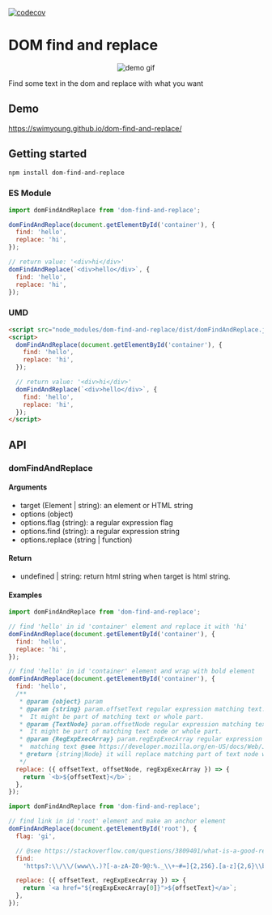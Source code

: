 [![codecov](https://codecov.io/gh/swimyoung/dom-find-and-replace/branch/master/graph/badge.svg)](https://codecov.io/gh/swimyoung/dom-find-and-replace)

# DOM find and replace

<p align="center">
  <img src="https://media.giphy.com/media/Rkc2v78RSzoP2rdlXO/giphy.gif" alt="demo gif" />
</p>

Find some text in the dom and replace with what you want

## Demo

https://swimyoung.github.io/dom-find-and-replace/

## Getting started

```sh
npm install dom-find-and-replace
```

### ES Module

```js
import domFindAndReplace from 'dom-find-and-replace';

domFindAndReplace(document.getElementById('container'), {
  find: 'hello',
  replace: 'hi',
});

// return value: '<div>hi</div>'
domFindAndReplace(`<div>hello</div>`, {
  find: 'hello',
  replace: 'hi',
});
```

### UMD

```html
<script src="node_modules/dom-find-and-replace/dist/domFindAndReplace.js"></script>
<script>
  domFindAndReplace(document.getElementById('container'), {
    find: 'hello',
    replace: 'hi',
  });

  // return value: '<div>hi</div>'
  domFindAndReplace(`<div>hello</div>`, {
    find: 'hello',
    replace: 'hi',
  });
</script>
```

## API

### domFindAndReplace

#### Arguments

- target (Element | string): an element or HTML string
- options (object)
- options.flag (string): a regular expression flag
- options.find (string): a regular expression string
- options.replace (string | function)

#### Return

- undefined | string: return html string when target is html string.

#### Examples

```js
import domFindAndReplace from 'dom-find-and-replace';

// find 'hello' in id 'container' element and replace it with 'hi'
domFindAndReplace(document.getElementById('container'), {
  find: 'hello',
  replace: 'hi',
});

// find 'hello' in id 'container' element and wrap with bold element
domFindAndReplace(document.getElementById('container'), {
  find: 'hello',
  /**
   * @param {object} param
   * @param {string} param.offsetText regular expression matching text.
   *  It might be part of matching text or whole part.
   * @param {TextNode} param.offsetNode regular expression matching text node.
   *  It might be part of matching text node or whole part.
   * @param {RegExpExecArray} param.regExpExecArray regular expression exec's result of
   *  matching text @see https://developer.mozilla.org/en-US/docs/Web/JavaScript/Reference/Global_Objects/RegExp/exec
   * @return {string|Node} it will replace matching part of text node with string(HTML) or node
   */
  replace: ({ offsetText, offsetNode, regExpExecArray }) => {
    return `<b>${offsetText}</b>`;
  },
});
```

```js
import domFindAndReplace from 'dom-find-and-replace';

// find link in id 'root' element and make an anchor element
domFindAndReplace(document.getElementById('root'), {
  flag: 'gi',

  // @see https://stackoverflow.com/questions/3809401/what-is-a-good-regular-expression-to-match-a-url for url matching regular expression
  find:
    'https?:\\/\\/(www\\.)?[-a-zA-Z0-9@:%._\\+~#=]{2,256}.[a-z]{2,6}\\b([-a-zA-Z0-9@:%_\\+.~#?&//=]*)',

  replace: ({ offsetText, regExpExecArray }) => {
    return `<a href="${regExpExecArray[0]}">${offsetText}</a>`;
  },
});
```
